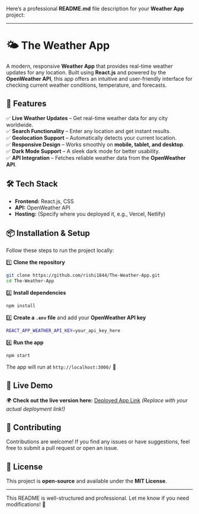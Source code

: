 Here’s a professional **README.md** file description for your **Weather App** project:  

---

# 🌤️ The Weather App  

A modern, responsive **Weather App** that provides real-time weather updates for any location. Built using **React.js** and powered by the **OpenWeather API**, this app offers an intuitive and user-friendly interface for checking current weather conditions, temperature, and forecasts.  

## 🚀 Features  
✅ **Live Weather Updates** – Get real-time weather data for any city worldwide.  
✅ **Search Functionality** – Enter any location and get instant results.  
✅ **Geolocation Support** – Automatically detects your current location.  
✅ **Responsive Design** – Works smoothly on **mobile, tablet, and desktop**.  
✅ **Dark Mode Support** – A sleek dark mode for better usability.  
✅ **API Integration** – Fetches reliable weather data from the **OpenWeather API**.  

## 🛠️ Tech Stack  
- **Frontend:** React.js, CSS  
- **API:** OpenWeather API  
- **Hosting:** (Specify where you deployed it, e.g., Vercel, Netlify)

## 📦 Installation & Setup  
Follow these steps to run the project locally:  

1️⃣ **Clone the repository**  
```bash
git clone https://github.com/rishi1844/The-Weather-App.git
cd The-Weather-App
```

2️⃣ **Install dependencies**  
```bash
npm install
```

3️⃣ **Create a `.env` file** and add your **OpenWeather API key**  
```bash
REACT_APP_WEATHER_API_KEY=your_api_key_here
```

4️⃣ **Run the app**  
```bash
npm start
```
The app will run at `http://localhost:3000/` 🚀  

## 🔗 Live Demo  
🌍 **Check out the live version here:** [Deployed App Link](#) *(Replace with your actual deployment link!)*  

## 🤝 Contributing  
Contributions are welcome! If you find any issues or have suggestions, feel free to submit a pull request or open an issue.  

## 📜 License  
This project is **open-source** and available under the **MIT License**.  

---  
This README is well-structured and professional. Let me know if you need modifications! 🚀
